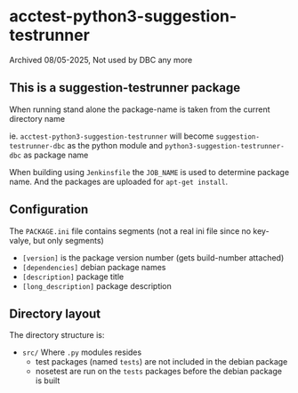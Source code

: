 # acctest-python3-suggestion-testrunner

Archived 08/05-2025, Not used by DBC any more


## This is a suggestion-testrunner package

When running stand alone the package-name is taken from the current directory name

ie. `acctest-python3-suggestion-testrunner` will become `suggestion-testrunner-dbc` as the python module and `python3-suggestion-testrunner-dbc` as package name

When building using `Jenkinsfile` the `JOB_NAME` is used to determine package name.
And the packages are uploaded for `apt-get install`.

## Configuration

The `PACKAGE.ini` file contains segments (not a real ini file since no key-valye, but only segments)

 * `[version]`
    is the package version number (gets build-number attached)
 *  `[dependencies]`
    debian package names
 * `[description]`
    package title
 * `[long_description]`
    package description

## Directory layout

The directory structure is:

 * `src/`
  Where `.py` modules resides
   * test packages (named `tests`) are not included in the debian package
   * nosetest are run on the `tests` packages before the debian package is built

